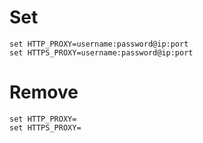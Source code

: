 # Set

	set HTTP_PROXY=username:password@ip:port
	set HTTPS_PROXY=username:password@ip:port

# Remove
	
	set HTTP_PROXY=
	set HTTPS_PROXY=